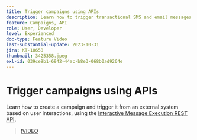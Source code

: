 ```yaml
---
title: Trigger campaigns using APIs
description: Learn how to trigger transactional SMS and email messages from an external system in AJO.
feature: Campaigns, API
role: User, Developer
level: Experienced
doc-type: Feature Video
last-substantial-update: 2023-10-31
jira: KT-10658
thumbnail: 3425358.jpeg
exl-id: 039ce9b1-6942-44ac-b8e3-068b0ad9264e
---
```

# Trigger campaigns using APIs

Learn how to create a campaign and trigger it from an external system based on user interactions, using the [Interactive Message Execution REST API](https://developer.adobe.com/journey-optimizer-apis/references/messaging/#tag/execution).

>[!VIDEO](https://video.tv.adobe.com/v/3425358/?learn=on)
